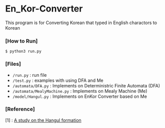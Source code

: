 # En_Kor-Converter
This program is for Converting Korean that typed in English charactors to Korean


### [How to Run]

    $ python3 run.py


### [Files]
- ```/run.py``` : run file
- ```/test.py``` : examples with using DFA and Me
- ```/automata/DFA.py``` : Implements on Deterministric Finite Automata (DFA)
- ```/automata/MealyMachine.py``` : Implements on Mealy Machine (Me)
- ```/model/Hangul.py``` : Implements on EnKor Converter based on Me


### [Reference]
[1] : [A study on the Hangul formation](https://koasas.kaist.ac.kr/handle/10203/33466, "Paper Link")
